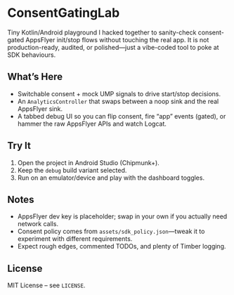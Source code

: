 # ConsentGatingLab

Tiny Kotlin/Android playground I hacked together to sanity-check consent-gated AppsFlyer init/stop flows without touching the real app. It is not production-ready, audited, or polished—just a vibe-coded tool to poke at SDK behaviours.

## What’s Here
- Switchable consent + mock UMP signals to drive start/stop decisions.
- An `AnalyticsController` that swaps between a noop sink and the real AppsFlyer sink.
- A tabbed debug UI so you can flip consent, fire “app” events (gated), or hammer the raw AppsFlyer APIs and watch Logcat.

## Try It
1. Open the project in Android Studio (Chipmunk+).
2. Keep the `debug` build variant selected.
3. Run on an emulator/device and play with the dashboard toggles.

## Notes
- AppsFlyer dev key is placeholder; swap in your own if you actually need network calls.
- Consent policy comes from `assets/sdk_policy.json`—tweak it to experiment with different requirements.
- Expect rough edges, commented TODOs, and plenty of Timber logging.

## License

MIT License – see `LICENSE`.
